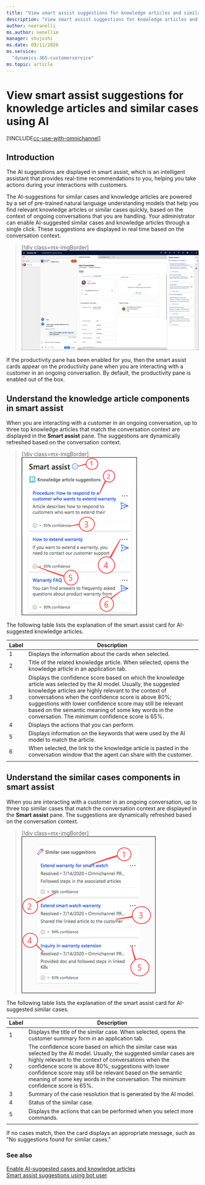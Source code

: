 ```yaml
---
title: "View smart assist suggestions for knowledge articles and similar cases using AI | MicrosoftDocs"
description: "View smart assist suggestions for knowledge articles and similar cases using AI."
author: neeranelli
ms.author: nenellim
manager: shujoshi
ms.date: 09/11/2020
ms.service: 
  "dynamics-365-customerservice"
ms.topic: article
---
```


# View smart assist suggestions for knowledge articles and similar cases using AI

[!INCLUDE[cc-use-with-omnichannel](../../../includes/cc-use-with-omnichannel.md)]

## Introduction

The AI suggestions are displayed in smart assist, which is an intelligent assistant that provides real-time recommendations to you, helping you take actions during your interactions with customers.

The AI-suggestions for similar cases and knowledge articles are powered by a set of pre-trained natural language understanding models that help you find relevant knowledge articles or similar cases quickly, based on the context of ongoing conversations that you are handling. Your administrator can enable AI-suggested similar cases and knowledge articles through a single click. These suggestions are displayed in real time based on the conversation context.
> [!div class=mx-imgBorder]
> ![AI-based suggestions](../../media/ai-based-suggestions-oc.png "AI-based suggestions")

If the productivity pane has been enabled for you, then the smart assist cards appear on the productivity pane when you are interacting with a customer in an ongoing conversation. By default, the productivity pane is enabled out of the box.

## Understand the knowledge article components in smart assist

When you are interacting with a customer in an ongoing conversation, up to three top knowledge articles that match the conversation context are displayed in the **Smart assist** pane. The suggestions are dynamically refreshed based on the conversation context.

> [!div class=mx-imgBorder]
> ![AI-suggested knowledge articles](../../media/ai-suggested-knowledge-articles.png "AI-suggested knowledge articles")

The following table lists the explanation of the smart assist card for AI-suggested knowledge articles.

| Label | Description |
|--------|-------------|
| 1 | Displays the information about the cards when selected.|
| 2 | Title of the related knowledge article. When selected, opens the knowledge article in an application tab. |
| 3 | Displays the confidence score based on which the knowledge article was selected by the AI model. Usually, the suggested knowledge articles are highly relevant to the context of conversations when the confidence score is above 80%; suggestions with lower confidence score may still be relevant based on the semantic meaning of some key words in the conversation. The minimum confidence score is 65%. |
| 4 | Displays the actions that you can perform.|
| 5 | Displays information on the keywords that were used by the AI model to match the article. |
| 6 | When selected, the link to the knowledge article is pasted in the conversation window that the agent can share with the customer. |
|  |  |

## Understand the similar cases components in smart assist

When you are interacting with a customer in an ongoing conversation, up to three top similar cases that match the conversation context are displayed in the **Smart assist** pane. The suggestions are dynamically refreshed based on the conversation context.

> [!div class=mx-imgBorder]
> ![AI-suggested similar cases](../../media/ai-suggested-similar-cases.png "AI-suggested similar cases")

The following table lists the explanation of the smart assist card for AI-suggested similar cases.

| Label | Description |
|--------|-------------|
| 1 | Displays the title of the similar case. When selected, opens the customer summary form in an application tab.|
| 2 | The confidence score based on which the similar case was selected by the AI model. Usually, the suggested similar cases are highly relevant to the context of conversations when the confidence score is above 80%; suggestions with lower confidence score may still be relevant based on the semantic meaning of some key words in the conversation. The minimum confidence score is 65%. |
| 3 | Summary of the case resolution that is generated by the AI model. |
| 4 | Status of the similar case. |
| 5 | Displays the actions that can be performed when you select more commands. |
| | |

If no cases match, then the card displays an appropriate message, such as "No suggestions found for similar cases."

### See also

[Enable AI-suggested cases and knowledge articles](../../../customer-service/csw-enable-ai-suggested-cases-knowledge-articles.md)  
[Smart assist suggestions using bot user](oc-smart-assist.md)  

